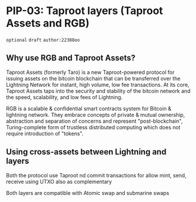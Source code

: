 # PIP-03: Taproot layers (Taproot Assets and RGB)

`optional`  `draft` `author:22388oo`

## Why use RGB and Taproot Assets?

Taproot Assets (formerly Taro) is a new Taproot-powered protocol for issuing assets on the bitcoin blockchain that can be transferred over the Lightning Network for instant, high volume, low fee transactions. At its core, Taproot Assets taps into the security and stability of the bitcoin network and the speed, scalability, and low fees of Lightning.

RGB is a scalable & confidential smart contracts system for Bitcoin & lightning network. They embrace concepts of private & mutual ownership, abstraction and separation of concerns and represent "post-blockchain", Turing-complete form of trustless distributed computing which does not require introduction of "tokens".

## Using cross-assets between Lightning and layers

Both the protocol use Taproot nd commit transactions for allow mint, send, receive using UTXO also as complementary

Both layers are compatible with Atomic swap and submarine swaps
